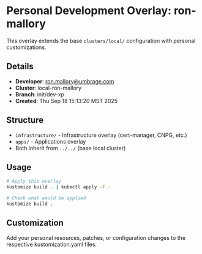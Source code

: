 # Personal Development Overlay: ron-mallory

This overlay extends the base `clusters/local/` configuration with personal customizations.

## Details
- **Developer**: ron.mallory@umbrage.com
- **Cluster**: local-ron-mallory
- **Branch**: init/dev-xp
- **Created**: Thu Sep 18 15:13:20 MST 2025

## Structure
- `infrastructure/` - Infrastructure overlay (cert-manager, CNPG, etc.)
- `apps/` - Applications overlay
- Both inherit from `../../` (base local cluster)

## Usage
```bash
# Apply this overlay
kustomize build . | kubectl apply -f -

# Check what would be applied
kustomize build .
```

## Customization
Add your personal resources, patches, or configuration changes to the respective kustomization.yaml files.
